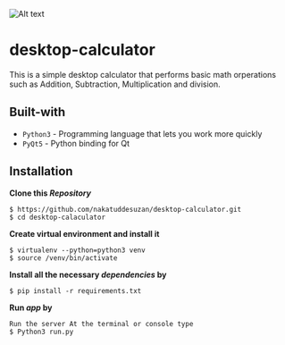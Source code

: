![Alt text](https://user-images.githubusercontent.com/39129473/67823621-cabb8680-fa91-11e9-8a52-9ef89a4069cc.png?raw=true "My Calculator")

# desktop-calculator
This is a simple desktop calculator that performs basic math orperations such as Addition, Subtraction, Multiplication and division.

## Built-with

- `Python3` - Programming language that lets you work more quickly
- `PyQt5` -  Python binding for Qt

## Installation
**Clone this _Repository_**
```
$ https://github.com/nakatuddesuzan/desktop-calculator.git
$ cd desktop-calaculator
```

**Create virtual environment and install it**
```
$ virtualenv --python=python3 venv
$ source /venv/bin/activate
```

**Install all the necessary _dependencies_ by**
```
$ pip install -r requirements.txt
```

**Run _app_ by**

```
Run the server At the terminal or console type
$ Python3 run.py
```
